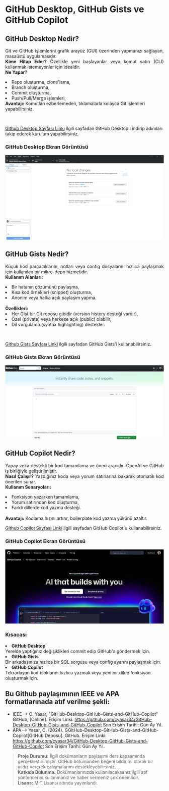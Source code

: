 # GitHub Desktop, GitHub Gists ve GitHub Copilot

## GitHub Desktop Nedir?
<p align="justify">Git ve GitHub işlemlerini grafik arayüz (GUI) üzerinden yapmanızı sağlayan, masaüstü uygulamasıdır.<br>
<b>Kime Hitap Eder?</b> Özellikle yeni başlayanlar veya komut satırı (CLI) kullanmak istemeyenler için idealdir.<br>
<b>Ne Yapar?</b>
<li>Repo oluşturma, clone'lama,</li>
<li>Branch oluşturma,</li>
<li>Commit oluşturma,</li>
<li>Push/Pull/Merge işlemleri,</li>
<b>Avantajı:</b> Komutları ezberlemeden, tıklamalarla kolayca Git işlemleri yapabilirsiniz.</p><br>

[Github Desktop Sayfası Linki](https://desktop.github.com/download/) ilgili sayfadan GitHub Desktop'ı indirip adımları takip ederek kurulum yapabilirsiniz.

### GitHub Desktop Ekran Görüntüsü
![Github Desktop Görüntü](https://github.com/cyasar34/GitHub-Desktop-GitHub-Gists-and-GitHub-Copilot/blob/main/Gthub_Desktop.PNG)

## GitHub Gists Nedir?
<p align="justify">Küçük kod parçacıklarını, notları veya config dosyalarını hızlıca paylaşmak için kullanılan bir mikro-depo hizmetidir.<br>
<b>Kullanım Alanları:</b>
<li>Bir hatanın çözümünü paylaşma,</li>
<li>Kısa kod örnekleri (snippet) oluşturma,</li>
<li>Anonim veya halka açık paylaşım yapma.</li><br>
<b>Özellikleri:</b>
<li>Her Gist bir Git reposu gibidir (version history desteği vardır),</li>
<li>Özel (private) veya herkese açık (public) olabilir,</li>
<li>Dil vurgulama (syntax highlighting) destekler.</li></p><br>

[Github Gists Sayfası Linki](https://gist.github.com/) ilgili sayfadan GitHub Gists'i kullanabilirsiniz.

### GitHub Gists Ekran Görüntüsü
![Github Gists Görüntü](https://github.com/cyasar34/GitHub-Desktop-GitHub-Gists-and-GitHub-Copilot/blob/main/Github_Gists.PNG)


## GitHub Copilot Nedir?
<p align="justify">Yapay zeka destekli bir kod tamamlama ve öneri aracıdır. OpenAI ve GitHub iş birliğiyle geliştirilmiştir.<br>
<b>Nasıl Çalışır?</b> Yazdığınız koda veya yorum satırlarına bakarak otomatik kod önerileri sunar.<br>
<b>Kullanım Senaryoları:</b>
<li>Fonksiyon yazarken tamamlama,</li>
<li>Yorum satırından kod oluşturma,</li>
<li>Farklı dillerde kod yazma desteği.</li><br>
<b>Avantajı:</b> Kodlama hızını artırır, boilerplate kod yazma yükünü azaltır.<br>

[Github Copilot Sayfası Linki](https://github.com/features/copilot) ilgili sayfadan GitHub Copilot'u kullanabilirsiniz.

### GitHub Copilot Ekran Görüntüsü
![Github Copilot Görüntü](https://github.com/cyasar34/GitHub-Desktop-GitHub-Gists-and-GitHub-Copilot/blob/main/Github_Copilot.PNG)


### Kısacası

<li><b>GitHub Desktop</b></li> Yerelde yaptığınız değişiklikleri commit edip GitHub'a göndermek için.
<li><b>GitHub Gists</b></li> Bir arkadaşınıza hızlıca bir SQL sorgusu veya config ayarını paylaşmak için.
<li><b>GitHub Copilot</b></li> Tekrarlayan kod bloklarını hızlıca yazmak veya yeni bir dilde fonksiyon oluşturmak için.


## Bu Github paylaşımının IEEE ve APA formatlarınada atıf verilme şekli:
- IEEE--> C. Yasar, "GitHub-Desktop-GitHub-Gists-and-GitHub-Copilot" GitHub, [Online]. Erişim Linki: https://github.com/cyasar34/GitHub-Desktop-GitHub-Gists-and-GitHub-Copilot Son Erişim Tarihi: Gün Ay Yıl.
- APA--> Yasar, C. (2024). GGitHub-Desktop-GitHub-Gists-and-GitHub-Copilot[GitHub Deposu]. GitHub. Erişim Linki: https://github.com/cyasar34/GitHub-Desktop-GitHub-Gists-and-GitHub-Copilot Son Erişim Tarihi: Gün Ay Yıl.
  
> **Proje Durumu:** İlgili dokümanların paylaşımı ders kapsamında gerçekleştirilmiştir. GitHub bölümünden beğeni bildirimi olarak bir yıldız vererek çalışmalarımı destekleyebilirsiniz. <br>
> **Katkıda Bulunma:** Dokümanlarınızda kullanılacaksanız ilgili atıf yöntemlerini kullanmanız ve haber vermeniz çok önemlidir. <br>
> **Lisans:** MIT Lisansı altında yayımlandı.  







